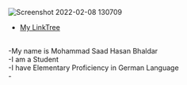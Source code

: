 ![Screenshot 2022-02-08 130709](https://user-images.githubusercontent.com/79747007/152941494-e0b23db8-8257-413a-9a82-95a151d3fa6c.png)

- [My LinkTree](https://linktr.ee/saadbhaldar1212)    
<br>
-My name is Mohammad Saad Hasan Bhaldar <br>
-I am a Student <br>
-I have Elementary Proficiency in German Language <br>
-

